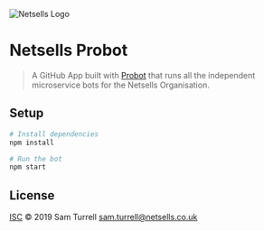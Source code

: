 ![Netsells Logo](https://netsells.github.io/code-standards/assets/img/netsells-logo-with-slogan.88bd561a.jpg)

# Netsells Probot

> A GitHub App built with [Probot](https://github.com/probot/probot) that runs all the independent microservice bots for the Netsells Organisation.

## Setup

```sh
# Install dependencies
npm install

# Run the bot
npm start
```

## License

[ISC](LICENSE) © 2019 Sam Turrell <sam.turrell@netsells.co.uk>
